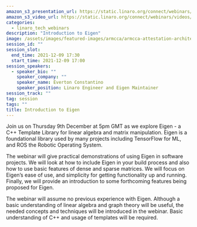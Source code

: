 ```yaml
---
amazon_s3_presentation_url: https://static.linaro.org/connect/webinars/presentations/Eigen_Webinar_3.pdf
amazon_s3_video_url: https://static.linaro.org/connect/webinars/videos/Eigen_webinar.mp4
categories:
  - linaro_tech_webinars
description: "Introduction to Eigen"
image: /assets/images/featured-images/armcca/armcca-attestation-architecture.png
session_id: ""
session_slot:
  end_time: 2021-12-09 17:30
  start_time: 2021-12-09 17:00
session_speakers:
  - speaker_bio: ""
    speaker_company: ""
    speaker_name: Everton Constantino
    speaker_position: Linaro Engineer and Eigen Maintainer
session_track: ""
tag: session
tags: ""
title: Introduction to Eigen
---
```


Join us on Thursday 9th December at 5pm GMT as we explore Eigen - a C++ Template Library for linear algebra and matrix manipulation. Eigen is a foundational library used by many projects including TensorFlow for ML, and ROS the Robotic Operating System.

The webinar will give practical demonstrations of using Eigen in software projects. We will look at how to include Eigen in your build process and also how to use basic features of dense and sparse matrices. We will focus on Eigen’s ease of use, and simplicity for getting functionality up and running. Finally, we will provide an introduction to some forthcoming features being proposed for Eigen.

The webinar will assume no previous experience with Eigen. Although a basic understanding of linear algebra and graph theory will be useful, the needed concepts and techniques will be introduced in the webinar. Basic understanding of C++ and usage of templates will be required.
